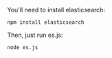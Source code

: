 You'll need to install elasticsearch:

    npm install elasticsearch

Then, just run es.js:

    node es.js
